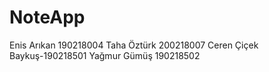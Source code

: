 # NoteApp

Enis Arıkan 190218004
Taha Öztürk 200218007
Ceren Çiçek Baykuş-190218501
Yağmur Gümüş 190218502
